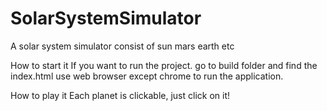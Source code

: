 # SolarSystemSimulator
A solar system simulator consist of sun mars earth etc

How to start it
If you want to run the project. go to build folder and find the index.html use web browser except chrome to run the application.

How to play it
Each planet is clickable, just click on it!

